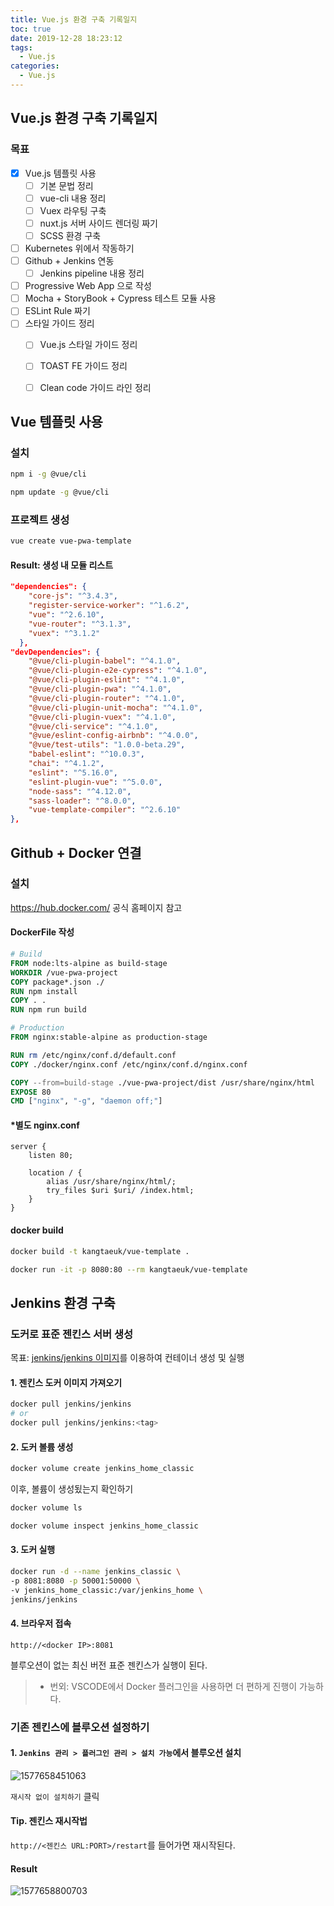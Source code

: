 ```yaml
---
title: Vue.js 환경 구축 기록일지
toc: true
date: 2019-12-28 18:23:12
tags:
  - Vue.js
categories:
  - Vue.js
---
```


## Vue.js 환경 구축 기록일지

### 목표

- [x] Vue.js 템플릿 사용
  - [ ] 기본 문법 정리
  - [ ] vue-cli 내용 정리
  - [ ] Vuex 라우팅 구축
  - [ ] nuxt.js 서버 사이드 렌더링 짜기
  - [ ] SCSS 환경 구축
- [ ] Kubernetes 위에서 작동하기
- [ ] Github + Jenkins 연동
  - [ ] Jenkins pipeline 내용 정리
- [ ] Progressive Web App 으로 작성
- [ ] Mocha + StoryBook + Cypress 테스트 모듈 사용
- [ ] ESLint Rule 짜기
- [ ] 스타일 가이드 정리
  - [ ] Vue.js 스타일 가이드 정리
  - [ ] TOAST FE 가이드 정리
  - [ ] Clean code 가이드 라인 정리



## Vue 템플릿 사용

### 설치

```bash
npm i -g @vue/cli

npm update -g @vue/cli
```

### 프로젝트 생성

```bash
vue create vue-pwa-template
```

#### Result: 생성 내 모듈 리스트

```json
"dependencies": {
    "core-js": "^3.4.3",
    "register-service-worker": "^1.6.2",
    "vue": "^2.6.10",
    "vue-router": "^3.1.3",
    "vuex": "^3.1.2"
  },
"devDependencies": {
    "@vue/cli-plugin-babel": "^4.1.0",
    "@vue/cli-plugin-e2e-cypress": "^4.1.0",
    "@vue/cli-plugin-eslint": "^4.1.0",
    "@vue/cli-plugin-pwa": "^4.1.0",
    "@vue/cli-plugin-router": "^4.1.0",
    "@vue/cli-plugin-unit-mocha": "^4.1.0",
    "@vue/cli-plugin-vuex": "^4.1.0",
    "@vue/cli-service": "^4.1.0",
    "@vue/eslint-config-airbnb": "^4.0.0",
    "@vue/test-utils": "1.0.0-beta.29",
    "babel-eslint": "^10.0.3",
    "chai": "^4.1.2",
    "eslint": "^5.16.0",
    "eslint-plugin-vue": "^5.0.0",
    "node-sass": "^4.12.0",
    "sass-loader": "^8.0.0",
    "vue-template-compiler": "^2.6.10"
},
```



## Github + Docker 연결

### 설치

https://hub.docker.com/ 공식 홈페이지 참고

#### DockerFile 작성

```dockerfile
# Build
FROM node:lts-alpine as build-stage
WORKDIR /vue-pwa-project
COPY package*.json ./
RUN npm install
COPY . .
RUN npm run build

# Production
FROM nginx:stable-alpine as production-stage

RUN rm /etc/nginx/conf.d/default.conf
COPY ./docker/nginx.conf /etc/nginx/conf.d/nginx.conf

COPY --from=build-stage ./vue-pwa-project/dist /usr/share/nginx/html
EXPOSE 80
CMD ["nginx", "-g", "daemon off;"]
```

#### *별도 nginx.conf 

```nginx
server {
    listen 80;

    location / {
        alias /usr/share/nginx/html/;
        try_files $uri $uri/ /index.html;
    }
}
```

#### docker build

```bash
docker build -t kangtaeuk/vue-template .
```

```bash
docker run -it -p 8080:80 --rm kangtaeuk/vue-template
```



## Jenkins 환경 구축

### 도커로 표준 젠킨스 서버 생성

목표: [jenkins/jenkins 이미지](https://hub.docker.com/r/jenkins/jenkins)를 이용하여 컨테이너 생성 및 실행

#### 1. 젠킨스 도커 이미지 가져오기

```bash
docker pull jenkins/jenkins
# or
docker pull jenkins/jenkins:<tag>
```

#### 2. 도커 볼륨 생성

```bash
docker volume create jenkins_home_classic
```

이후, 볼륨이 생성됬는지 확인하기

```bash
docker volume ls

docker volume inspect jenkins_home_classic
```

#### 3. 도커 실행

```bash
docker run -d --name jenkins_classic \
-p 8081:8080 -p 50001:50000 \
-v jenkins_home_classic:/var/jenkins_home \
jenkins/jenkins
```

#### 4. 브라우저 접속

```
http://<docker IP>:8081
```

블루오션이 없는 최신 버전 표준 젠킨스가 실행이 된다.

>  * 번외: VSCODE에서 Docker 플러그인을 사용하면 더 편하게 진행이 가능하다.

### 

### 기존 젠킨스에 블루오션 설정하기

#### 1. `Jenkins 관리 > 플러그인 관리 > 설치 가능`에서 블루오션 설치

![1577658451063](Vue-PWA.assets/1577658451063.png)

`재시작 없이 설치하기` 클릭

#### Tip. 젠킨스 재시작법

`http://<젠킨스 URL:PORT>/restart`를 들어가면 재시작된다.

#### Result

![1577658800703](Vue-PWA.assets/1577658800703.png)

